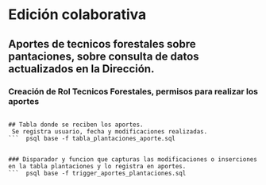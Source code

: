 # Edición colaborativa
## Aportes de tecnicos forestales sobre pantaciones, sobre consulta de datos actualizados en la Dirección.

### Creación de Rol Tecnicos Forestales, permisos para realizar los aportes
``` psql base -f creacion_rol_permisos.sql

## Tabla donde se reciben los aportes.
 Se registra usuario, fecha y modificaciones realizadas.
```  psql base -f tabla_plantaciones_aporte.sql


### Disparador y funcion que capturas las modificaciones o inserciones en la tabla plantaciones y lo registra en aportes.
```  psql base -f trigger_aportes_plantaciones.sql
